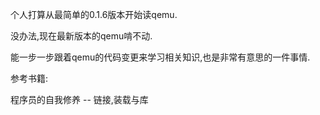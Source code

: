 个人打算从最简单的0.1.6版本开始读qemu.

没办法,现在最新版本的qemu啃不动.



能一步一步跟着qemu的代码变更来学习相关知识,也是非常有意思的一件事情.

参考书籍:

程序员的自我修养 -- 链接,装载与库
